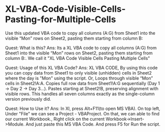 # XL-VBA-Code-Visible-Cells-Pasting-for-Multiple-Cells
Use this updated VBA code to copy all columns (A:G) from Sheet1 into the visible “Mon” rows on Sheet2, pasting them starting from column B:

Quest:    What is this?
Ans:      Its a XL VBA code to copy all columns (A:G) from Sheet1 into the visible “Mon” rows on Sheet2, pasting them starting from column B:.
          We call it "XL VBA Code Visible Cells Pasting Multiple Cells"

Quest:    Usage of this XL VBA Code?
Ans:      XL VBA CODE, By using this code you can copy data from Sheet1 to only visible (unhidden) cells in Sheet2 where the day is "Mon" using the script.
          Or, Loops through visible “Mon” cells in Sheet2!A:A.
              Copies full row data from Sheet1!A:G sequentially (Day 1 → Day 2 → Day 3...).
              Pastes starting at Sheet2!B, preserving alignment with visible rows.
              This handles all seven columns exactly as the single-column version previously did.

Quest:    How to Use it?
Ans:      In Xl, press Alt+F11(to open MS VBA).
          On top left, Under "File" we can see a Project - VBAProject.
          On that, we can able to find our current Workbook.,
          Right click on the current Workbook->Insert->Module.
          And just paste this MS VBA Code.
          And press F5 for Run the script.
